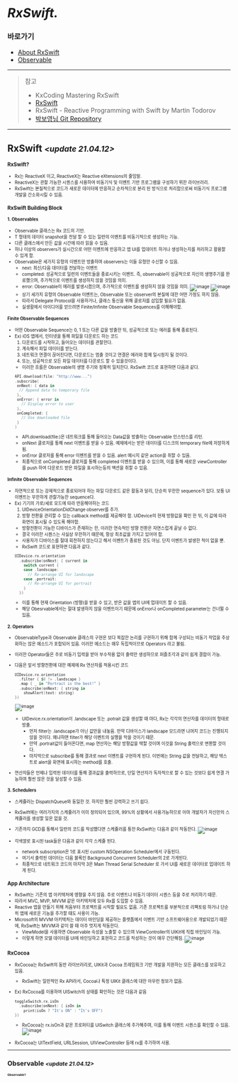 # *RxSwift.*

### 바로가기

- [About RxSwift](#aboutrxswift)
- [Observable](#observable)

---
> 참고
>* KxCoding Mastering RxSwift
>* [RxSwift](https://github.com/ReactiveX/RxSwift)
>* RxSwift - Reactive Programming with Swift by Martin Todorov
>* [박보영님 Git Repository](https://github.com/fimuxd/RxSwift)
----

## <a name="aboutrxswift"></a>RxSwift *<small><update 21.04.12><small>*

### RxSwift?
- Rx는 ReactiveX 이고, ReactiveX는 Reactive eXtensions의 줄임말.
- ReactiveX는 관찰 가능한 시퀀스를 사용하여 비동기식 및 이벤트 기반 프로그램을 구성하기 위한 라이브러리.
- RxSwift는 본질적으로 코드가 새로운 데이터에 반응하고 순차적으로 분리 된 방식으로 처리함으로써 비동기식 프로그램 개발을 간소화시킬 수 있음.

### RxSwift Building Block
#### 1. Observables
- Observable<T> 클래스는 Rx 코드의 기반.
- T 형태의 데이터 snapshot을 전달 할 수 있는 일련의 이벤트를 비동기적으로 생성하는 기능.
- 다른 클래스에서 만든 값을 시간에 따라 읽을 수 있음.
- 하나 이상의 observers가 실시간으로 어떤 이벤트에 반응하고 앱 UI를 업데이트 하거나 생성하는지를 처리하고 활용할 수 있게 함.
- Observable은 세가지 유형의 이벤트만 방출하며 observers는 이들 유형만 수신할 수 있음.
	- next: 최신/다음 데이터를 전달하는 이벤트
	- completed: 성공적으로 일련의 이벤트들을 종료시키는 이벤트. 즉, observable이 성공적으로 자신의 생명주기를 완료했으며, 추가적으로 이벤트를 생성하지 않을 것임을 의미.
	- error: Observable이 에러를 발생시켰으며, 추가적으로 이벤트를 생성하지 않을 것임을 의미.
![image](https://user-images.githubusercontent.com/54234176/114350201-dcb8b880-9ba3-11eb-8172-5ccfee8701b8.png)
![image](https://user-images.githubusercontent.com/54234176/114350228-e4785d00-9ba3-11eb-9143-c7b210a1c5cf.png)
	- 상기 세가지 유형의 Observable 이벤트는, Observable 또는 observer의 본질에 대한 어떤 가정도 하지 않음.
	- 따라서 Delegate Protocol을 사용하거나, 클래스 통신을 위해 클로저를 삽입할 필요가 없음.
	- 실생활에서 아이디어를 얻으려면 Finite/Infinite Observable Sequences를 이해해야함.

#### Finite Observable Sequences
- 어떤 Observable Sequence는 0, 1 또는 다른 값을 방출한 뒤, 성공적으로 또는 에러를 통해 종료된다.
- Ex) iOS 앱에서, 인터넷을 통해 파일을 다운로드 하는 코드
	1. 다운로드를 시작하고, 들어오는 데이터를 관찰한다.
	2. 계속해서 파일 데이터를 받는다.
	3. 네트워크 연결이 끊어진다면, 다운로드는 멈출 것이고 연결은 에러와 함께 일시정지 될 것이다.
	4. 또는, 성공적으로 모든 파일 데이터를 다운로드 할 수 있을것이다.
	- 이러한 흐름은 Observable의 생명 주기와 정확히 일치한다. RxSwift 코드로 표현하면 다음과 같다.
	```swift
	API.download(file: "http://www...")
   .subscribe(
     onNext: { data in
      // Append data to temporary file
     },
     onError: { error in
       // Display error to user
     },
     onCompleted: {
       // Use downloaded file
     }
   )
	```
	- API.download(file:)은 네트워크를 통해 들어오는 Data값을 방출하는 Observable<Data> 인스턴스를 리턴.
	- onNext 클로저를 통해 next 이벤트를 받을 수 있음. 예제에서는 받은 데이터를 디스크의 temporary file에 저장하게 됨.
	- onError 클로저를 통해 error 이벤트를 받을 수 있음. alert 메시지 같은 action을 취할 수 있음.
	- 최종적으로 onCompleted 클로저를 통해 completed 이벤트를 받을 수 있으며, 이를 통해 새로운 viewController를 push 하여 다운로드 받은 파일을 표시하는등의 액션을 취할 수 있음.

#### Infinite Observable Sequences
- 자연적으로 또는 강제적으로 종료되어야 하는 파일 다운로드 같은 활동과 달리, 단순히 무한한 sequence가 있다. 보통 UI 이벤트는 무한하게 관찰가능한 sequence다.
- Ex) 기기의 가로/세로 모드에 따라 반응해야하는 코드
	1. UIDeviceOrientationDidChange observer를 추가.
	2. 방향 전환을 관리할 수 있는 callback method를 제공해야 함. UIDevice의 현재 방향값을 확인 한 뒤, 이 값에 따라 화면이 표시될 수 있도록 해야함.
	- 방향전환이 가능한 디바이스가 존재하는 한, 이러한 연속적인 방향 전환은 자연스럽게 끝날 수 없다.
	- 결국 이러한 시퀀스는 사실상 무한하기 때문에, 항상 최초값을 가지고 있어야 함.
	- 사용자가 디바이스를 절대 회전하지 않는다고 해서 이벤트가 종료된 것도 아님. 단지 이벤트가 발생한 적이 없을 뿐.
	- RxSwift 코드로 표현하면 다음과 같다.
	```swift
	UIDevice.rx.orientation
	  .subscribe(onNext: { current in
	    switch current {
	    case .landscape:
	      // Re-arrange UI for landscape
	    case .portrait:
	      // Re-arrange UI for portrait
	    }
	  })
	```
	- 이를 통해 현재 Orientation (방향)을 받을 수 있고, 받은 값을 앱의 UI에 업데이트 할 수 있음.
	- 해당 Obesrvable에서는 절대 발생하지 않을 이벤트이기 때문에 onError나 onCompleted parameter는 건너뛸 수 있음.

#### 2. Operators
- ObservableType과 Observable 클래스의 구현은 보다 복잡한 논리를 구현하기 위해 함께 구성되는 비동기 작업을 추상화하는 많은 메소드가 포함되어 있음. 이러한 메소드는 매우 독립적이므로 Operators 라고 불림.
- 이러한 Operator들은 주로 비동기 입력을 받아 부수작용 없이 출력만 생성하므로 퍼즐조각과 같이 쉽게 결합이 가능.
- 다음은 앞서 방향전환에 대한 예제에 Rx 연산자를 적용시킨 코드
	```swift
	UIDevice.rx.orientation
	  .filter { $0 != .landscape }
	  .map { _ in "Portrait is the best!" }
	  .subscribe(onNext: { string in
	    showAlert(text: string)
  })
	```
	![image](https://user-images.githubusercontent.com/54234176/114350316-04a81c00-9ba4-11eb-91c2-98d329feee06.png)


	- UIDevice.rx.orientation이 .landscape 또는 .potrait 값을 생성할 때 마다, Rx는 각각의 연산자를 데이터의 형태로 방출.
		- 먼저 filter는 .landscape가 아닌 값만을 내놓음. 만약 디바이스가 landscape 모드라면 나머지 코드는 진행되지 않을 것이다. 왜냐하면 filter가 해당 이벤트의 실행을 막을 것이기 때문.
		- 만약 .portrait값이 들어온다면, map 연산자는 해당 방향값을 택할 것이며 이것을 String 출력으로 변환할 것이다.
		- 마지막으로 subscribe를 통해 결과로 next 이벤트를 구현하게 된다. 이번에는 String 값을 전달하고, 해당 텍스트로 alert을 화면에 표시하는 method를 호출.
- 연산자들은 언제나 입력된 데이터를 통해 결과값을 출력하므로, 단일 연산자가 독자적으로 할 수 있는 것보다 쉽게 연결 가능하며 훨씬 많은 것을 달성할 수 있음.

#### 3. Schedulers
- 스케쥴러는 DispatchQueue와 동일한 것. 하지만 훨씬 강력하고 쓰기 쉽다.
- RxSwift에는 여러가지의 스케쥴러가 이미 정의되어 있으며, 99%의 상황에서 사용가능하므로 아마 개발자가 자신만의 스케쥴러를 생성할 일은 없을 것. 
- 기존까지 GCD를 통해서 일련의 코드를 작성했다면 스케쥴러를 통한 RxSwift는 다음과 같이 작동한다.
![image](https://user-images.githubusercontent.com/54234176/114350368-15589200-9ba4-11eb-9a5c-d42bfcb6fef8.png)

- 각색깔로 표시된 task들은 다음과 같이 각각 스케쥴 된다.
	- network subscription은 1로 표시된 custom NSOperation Scheduler에서 구동된다.
	- 여기서 출력된 데이터는 다음 블록인 Background Concurrent Scheduler의 2로 가게된다.
	- 최종적으로 네트워크 코드의 마지막 3은 Main Thread Serial Scheduler 로 가서 UI를 새로운 데이터로 업데이트 하게 된다.

### App Architecture
- RxSwift는 기존의 앱 아키텍처에 영향을 주지 않음. 주로 이벤트나 비동기 데이터 시퀀스 등을 주로 처리하기 때문.
- 따라서 MVC, MVP, MVVM 같은 아키텍처에 모두 Rx를 도입할 수 있음.
- Reactive 앱을 만들기 위해 처음부터 프로젝트를 시작할 필요도 없음. 기존 프로젝트를 부분적으로 리팩토링 하거나 단순히 앱에 새로운 기능을 추가할 때도 사용이 가능.
- Microsoft의 MVVM 아키텍처는 데이터 바인딩을 제공하는 플랫폼에서 이벤트 기반 소프트웨어용으로 개발되었기 때문에, RxSwift는 MVVM과 같이 쓸 때 아주 멋지게 작동한다.
	- ViewModel을 사용하면 Observable<T> 속성을 노출할 수 있으며 ViewController의 UIKit에 직접 바인딩이 가능.
	- 이렇게 하면 모델 데이터를 UI에 바인딩하고 표현하고 코드를 작성하는 것이 매우 간단해짐.
![image](https://user-images.githubusercontent.com/54234176/114350406-21445400-9ba4-11eb-9057-bd743854c056.png)


### RxCocoa
- RxCocoa는 RxSwift의 동반 라이브러리로, UIKit과 Cocoa 프레임워크 기반 개발을 지원하는 모든 클래스를 보유하고 있음.
	- RxSwift는 일반적인 Rx API라서, Cocoa나 특정 UIKit 클래스에 대한 아무런 정보가 없음.
- Ex) RxCocoa를 이용하여 UISwitch의 상태를 확인하는 것은 다음과 같음
	```swift
	toggleSwitch.rx.isOn
	  .subscribe(onNext: { isOn in
	    print(isOn ? "It's ON" : "It's OFF")
  })
	```
	- RxCocoa는 rx.isOn과 같은 프로퍼티를 UISwitch 클래스에 추가해주며, 이를 통해 이벤트 시퀀스를 확인할 수 있음.
![image](https://user-images.githubusercontent.com/54234176/114350459-299c8f00-9ba4-11eb-9621-a7f0a9c09fa0.png)

- RxCocoa는 UITextField, URLSession, UIViewController 등에 rx를 추가하여 사용.

---

## <a name="observable"></a>Observable *<small><update 21.04.12><small>*
#### Observable?



